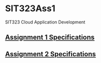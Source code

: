 # SIT323Ass1
SIT323 Cloud Application Development

## [Assignment 1 Specifications](https://drive.google.com/file/d/1fJW6LF1Kjrd6enXM_QQMs-X3JWQhrYR5/view?usp=sharing)

## [Assignment 2 Specifications](https://drive.google.com/file/d/10MSUQUwOYSd1EPJygRJrsTLPlH8W0wnx/view?usp=sharing)
